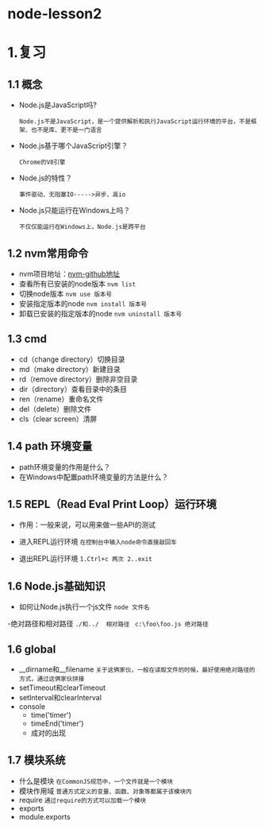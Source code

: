 # node-lesson2

# 1.复习

## 1.1 概念
- Node.js是JavaScript吗?

  `Node.js不是JavaScript，是一个提供解析和执行JavaScript运行环境的平台，不是框架、也不是库、更不是一门语言`
  
- Node.js基于哪个JavaScript引擎？

  `Chrome的V8引擎`
  
- Node.js的特性？

  `事件驱动、无阻塞IO----->异步、高io`
  
- Node.js只能运行在Windows上吗？

  `不仅仅能运行在Windows上，Node.js是跨平台`
  
## 1.2 nvm常用命令
- nvm项目地址：[nvm-github地址](https://github.com/coreybutler/nvm-windows)
- 查看所有已安装的node版本
``` nvm list ```
- 切换node版本
``` nvm use 版本号 ```
- 安装指定版本的node
``` nvm install 版本号 ```
- 卸载已安装的指定版本的node
``` nvm uninstall 版本号 ```

## 1.3 cmd
- cd（change directory）切换目录
- md（make directory）新建目录
- rd（remove directory）删除非空目录
- dir（directory）查看目录中的条目
- ren（rename）重命名文件
- del（delete）删除文件
- cls（clear screen）清屏

## 1.4 path 环境变量
- path环境变量的作用是什么？
- 在Windows中配置path环境变量的方法是什么？  

## 1.5 REPL（Read Eval Print Loop）运行环境

- 作用：一般来说，可以用来做一些API的测试

- 进入REPL运行环境
  `在控制台中输入node命令直接敲回车`
  
- 退出REPL运行环境
  ` 1.Ctrl+c 两次 2..exit `

## 1.6 Node.js基础知识
- 如何让Node.js执行一个js文件
  `node 文件名`

-绝对路径和相对路径
  `./和../  相对路径 `
  `c:\foo\foo.js 绝对路径 `


## 1.6 global
- __dirname和__filename
  ` 关于这俩家伙，一般在读取文件的时候，最好使用绝对路径的方式，通过这俩家伙拼接 `
- setTimeout和clearTimeout
- setInterval和clearInterval
- console
  + time('timer')
  + timeEnd('timer')
  + 成对的出现

## 1.7 模块系统
- 什么是模块
  ``` 在CommonJS规范中，一个文件就是一个模块 ```
- 模块作用域
  ``` 普通方式定义的变量、函数、对象等都属于该模块内 ```
- require
  ``` 通过require的方式可以加载一个模块 ```
- exports
- module.exports

